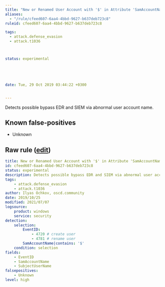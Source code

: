 ```yaml
---
title: "New or Renamed User Account with '$' in Attribute 'SamAccountName'."
aliases:
  - "/rule/cfeed607-6aa4-4bbd-9627-b637deb723c8"
ruleid: cfeed607-6aa4-4bbd-9627-b637deb723c8

tags:
  - attack.defense_evasion
  - attack.t1036



status: experimental





date: Tue, 29 Oct 2019 03:44:22 +0300


---
```


Detects possible bypass EDR and SIEM via abnormal user account name.

<!--more-->


## Known false-positives

* Unknown




## Raw rule ([edit](https://github.com/SigmaHQ/sigma/edit/master/rules/windows/builtin/security/win_new_or_renamed_user_account_with_dollar_sign.yml))
```yaml
title: New or Renamed User Account with '$' in Attribute 'SamAccountName'.
id: cfeed607-6aa4-4bbd-9627-b637deb723c8
status: experimental
description: Detects possible bypass EDR and SIEM via abnormal user account name.
tags:
    - attack.defense_evasion
    - attack.t1036
author: Ilyas Ochkov, oscd.community
date: 2019/10/25
modified: 2021/07/07
logsource:
    product: windows
    service: security
detection:
    selection:
        EventID: 
            - 4720 # create user
            - 4781 # rename user
        SamAccountName|contains: '$'    
    condition: selection
fields:
    - EventID
    - SamAccountName
    - SubjectUserName
falsepositives:
    - Unknown
level: high

```
